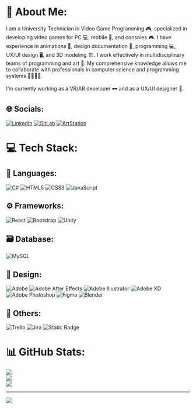 # 💫 About Me:
I am a University Technician in Video Game Programming 🎮, specialized in developing video games for PC 💻, mobile 📱, and consoles 🎮. I have experience in animations 🎨, design documentation 📑, programming 💻, UX/UI design 🖥️, and 3D modeling 🏗️. I work effectively in multidisciplinary teams of programming and art 🤝. My comprehensive knowledge allows me to collaborate with professionals in computer science and programming systems 👨‍💻👩‍💻.<br><br>I’m currently working as a VR/AR developer 🕶️ and as a UX/UI designer 🎨.

## 🌐 Socials:
[![LinkedIn](https://img.shields.io/badge/LinkedIn-%230077B5.svg?logo=linkedin&logoColor=white)](https://linkedin.com/in/https://ar.linkedin.com/in/emiliano-jesús-garcia-fuenzalida-5a1157270) 
[![GitLab](https://img.shields.io/badge/GitLab-%23FCA121.svg?logo=gitlab&logoColor=white)](https://gitlab.com/emiInterBrain)
[![ArtStation](https://img.shields.io/badge/ArtStation-%2313AFF0.svg?logo=artstation&logoColor=white)](https://www.artstation.com/emigarciafuenzalida)

# 💻 Tech Stack:

## 💬 Languages:
![C#](https://img.shields.io/badge/c%23-%23239120.svg?style=for-the-badge&logo=csharp&logoColor=white) ![HTML5](https://img.shields.io/badge/html5-%23E34F26.svg?style=for-the-badge&logo=html5&logoColor=white) ![CSS3](https://img.shields.io/badge/css3-%231572B6.svg?style=for-the-badge&logo=css3&logoColor=white) ![JavaScript](https://img.shields.io/badge/javascript-%23323330.svg?style=for-the-badge&logo=javascript&logoColor=%23F7DF1E)

## ⚙️ Frameworks:
![React](https://img.shields.io/badge/react-%2320232a.svg?style=for-the-badge&logo=react&logoColor=%2361DAFB) ![Bootstrap](https://img.shields.io/badge/bootstrap-%238511FA.svg?style=for-the-badge&logo=bootstrap&logoColor=white) ![Unity](https://img.shields.io/badge/Unity-%232E3A59.svg?style=for-the-badge&logo=unity&logoColor=white)

## 🗃️ Database:
![MySQL](https://img.shields.io/badge/MySQL-%234479A1.svg?style=for-the-badge&logo=mysql&logoColor=white)

## 🎨 Design:
![Adobe](https://img.shields.io/badge/adobe-%23FF0000.svg?style=for-the-badge&logo=adobe&logoColor=white) ![Adobe After Effects](https://img.shields.io/badge/Adobe%20After%20Effects-9999FF.svg?style=for-the-badge&logo=Adobe%20After%20Effects&logoColor=white) ![Adobe Illustrator](https://img.shields.io/badge/adobe%20illustrator-%23FF9A00.svg?style=for-the-badge&logo=adobe%20illustrator&logoColor=white) ![Adobe XD](https://img.shields.io/badge/Adobe%20XD-470137?style=for-the-badge&logo=Adobe%20XD&logoColor=#FF61F6) ![Adobe Photoshop](https://img.shields.io/badge/adobe%20photoshop-%2331A8FF.svg?style=for-the-badge&logo=adobe%20photoshop&logoColor=white) ![Figma](https://img.shields.io/badge/figma-%23F24E1E.svg?style=for-the-badge&logo=figma&logoColor=white) ![Blender](https://img.shields.io/badge/Blender-%23F5792A.svg?style=for-the-badge&logo=blender&logoColor=white)

## 🔧 Others:
![Trello](https://img.shields.io/badge/Trello-%23026AA7.svg?style=for-the-badge&logo=Trello&logoColor=white) ![Jira](https://img.shields.io/badge/jira-%230A0FFF.svg?style=for-the-badge&logo=jira&logoColor=white) ![Static Badge](https://img.shields.io/badge/Oculus-black?style=for-the-badge&logo=oculus)




# 📊 GitHub Stats:
![](https://github-readme-stats.vercel.app/api?username=EmiGarciaFuenzalidaJ&theme=chartreuse-dark&hide_border=false&include_all_commits=true&count_private=true)<br/>
![](https://github-readme-streak-stats.herokuapp.com/?user=EmiGarciaFuenzalidaJ&theme=chartreuse-dark&hide_border=false)<br/>
![](https://github-readme-stats.vercel.app/api/top-langs/?username=EmiGarciaFuenzalidaJ&theme=chartreuse-dark&hide_border=false&include_all_commits=true&count_private=true&layout=compact)

---
[![](https://visitcount.itsvg.in/api?id=EmiGarciaFuenzalidaJ&icon=0&color=0)](https://visitcount.itsvg.in)

<!-- Proudly created with GPRM ( https://gprm.itsvg.in ) -->
